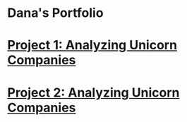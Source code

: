 # Dana's Portfolio

# [Project 1: Analyzing Unicorn Companies](https://github.com/datadanacreate/Analyzing-Unicorn-Companies-ProjectSQL/blob/8a4e22dc705a926c645f87021166f5945b8c1ff1/Unicorn%20Companies)

# [Project 2: Analyzing Unicorn Companies](https://github.com/datadanacreate/Analyzing-Unicorn-Companies-Project-SQL.git)
